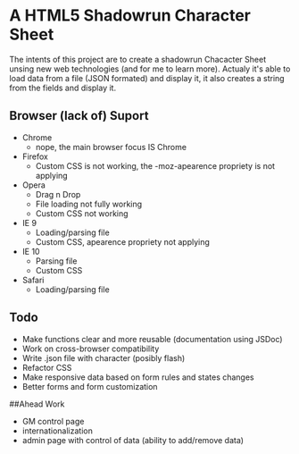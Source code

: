 # A HTML5 Shadowrun Character Sheet

The intents of this project are to create a shadowrun Chacacter Sheet unsing new web technologies (and for me to learn more).
Actualy it's able to load data from a file (JSON formated) and display it, it also creates a string from the fields and display it.

## Browser (lack of) Suport

+ Chrome
	+ nope, the main browser focus IS Chrome
+ Firefox
	+ Custom CSS is not working, the -moz-apearence propriety is not applying
+ Opera
	+ Drag n Drop
	+ File loading not fully working
	+ Custom CSS not working
+ IE 9
	+ Loading/parsing file
	+ Custom CSS, apearence propriety not applying
+ IE 10
	+ Parsing file
	+ Custom CSS
+ Safari
	+ Loading/parsing file

## Todo

+ Make functions clear and more reusable (documentation using JSDoc)
+ Work on cross-browser compatibility
+ Write .json file with character (posibly flash)
+ Refactor CSS
+ Make responsive data based on form rules and states changes
+ Better forms and form customization

##Ahead Work

+ GM control page
+ internationalization
+ admin page with control of data (ability to add/remove data)
